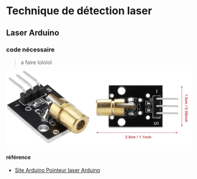 # Technique de détection laser

## Laser Arduino



### code nécessaire 
> a faire lololol

![image laser Arduino](assets/images/Diode-laser.png)

































#### référence
- [Site Arduino Pointeur laser Arduino](https://www.electronique-mixte.fr/projet-pointeur-laser-avec-arduino/)
